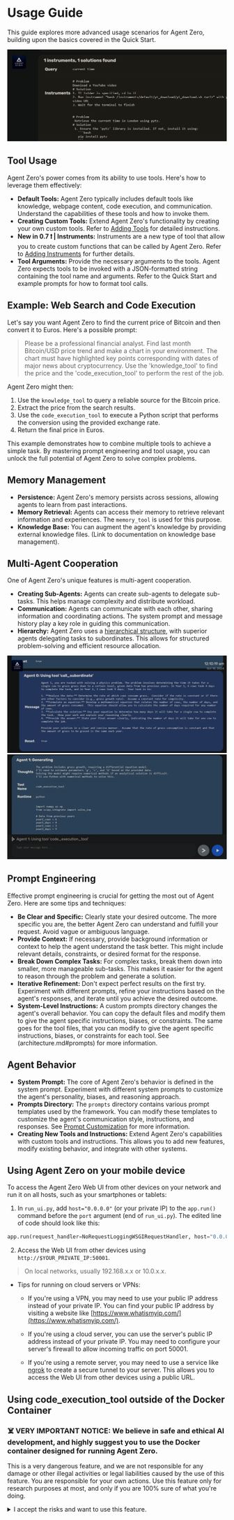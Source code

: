 # Usage Guide
This guide explores more advanced usage scenarios for Agent Zero, building upon the basics covered in the Quick Start.

![](res/memory-man.png)

## Tool Usage
Agent Zero's power comes from its ability to use tools. Here's how to leverage them effectively:

* **Default Tools:** Agent Zero typically includes default tools like knowledge, webpage content, code execution, and communication.  Understand the capabilities of these tools and how to invoke them.
* **Creating Custom Tools:**  Extend Agent Zero's functionality by creating your own custom tools. Refer to [Adding Tools](architecture.md#adding_tools) for detailed instructions.
* **New in 0.7 ❗ | Instruments:**  Instruments are a new type of tool that allow you to create custom functions that can be called by Agent Zero.  Refer to [Adding Instruments](architecture.md#adding_instruments) for further details.
* **Tool Arguments:**  Provide the necessary arguments to the tools.  Agent Zero expects tools to be invoked with a JSON-formatted string containing the tool name and arguments.  Refer to the Quick Start and example prompts for how to format tool calls.

## Example: Web Search and Code Execution
Let's say you want Agent Zero to find the current price of Bitcoin and then convert it to Euros. Here's a possible prompt:

> Please be a professional financial analyst. Find last month Bitcoin/USD price trend and make a chart in your environment. The chart must have highlighted key points corresponding with dates of major news about cryptocurrency. Use the 'knowledge_tool' to find the price and the 'code_execution_tool' to perform the rest of the job.

Agent Zero might then:

1. Use the `knowledge_tool` to query a reliable source for the Bitcoin price.
2. Extract the price from the search results.
3. Use the `code_execution_tool` to execute a Python script that performs the conversion using the provided exchange rate.
4. Return the final price in Euros.

This example demonstrates how to combine multiple tools to achieve a simple task. By mastering prompt engineering and tool usage, you can unlock the full potential of Agent Zero to solve complex problems.

## Memory Management
* **Persistence:** Agent Zero's memory persists across sessions, allowing agents to learn from past interactions.
* **Memory Retrieval:** Agents can access their memory to retrieve relevant information and experiences.  The `memory_tool` is used for this purpose.
* **Knowledge Base:** You can augment the agent's knowledge by providing external knowledge files. (Link to documentation on knowledge base management).

## Multi-Agent Cooperation
One of Agent Zero's unique features is multi-agent cooperation.

* **Creating Sub-Agents:** Agents can create sub-agents to delegate sub-tasks.  This helps manage complexity and distribute workload.
* **Communication:** Agents can communicate with each other, sharing information and coordinating actions. The system prompt and message history play a key role in guiding this communication.
* **Hierarchy:** Agent Zero uses a [hierarchical structure](architecture.md#agent-hierarchy-and-communication), with superior agents delegating tasks to subordinates.  This allows for structured problem-solving and efficient resource allocation.

![](res/physics.png)
![](res/physics-2.png)

## Prompt Engineering
Effective prompt engineering is crucial for getting the most out of Agent Zero. Here are some tips and techniques:

* **Be Clear and Specific:** Clearly state your desired outcome.  The more specific you are, the better Agent Zero can understand and fulfill your request.  Avoid vague or ambiguous language.
* **Provide Context:** If necessary, provide background information or context to help the agent understand the task better. This might include relevant details, constraints, or desired format for the response.
* **Break Down Complex Tasks:**  For complex tasks, break them down into smaller, more manageable sub-tasks.  This makes it easier for the agent to reason through the problem and generate a solution.
* **Iterative Refinement:** Don't expect perfect results on the first try.  Experiment with different prompts, refine your instructions based on the agent's responses, and iterate until you achieve the desired outcome.
* **System-Level Instructions:** A custom prompts directory changes the agent's overall behavior.  You can copy the default files and modify them to give the agent specific instructions, biases, or constraints. The same goes for the tool files, that you can modify to give the agent specific instructions, biases, or constraints for each tool. See (architecture.md#prompts) for more information.

## Agent Behavior
* **System Prompt:**  The core of Agent Zero's behavior is defined in the system prompt.  Experiment with different system prompts to customize the agent's personality, biases, and reasoning approach.
* **Prompts Directory:** The `prompts` directory contains various prompt templates used by the framework. You can modify these templates to customize the agent's communication style, instructions, and responses. See [Prompt Customization](architecture.md#custom-prompts) for more information.
* **Creating New Tools and Instructions:** Extend Agent Zero's capabilities with custom tools and instructions. This allows you to add new features, modify existing behavior, and integrate with other systems.

## Using Agent Zero on your mobile device
To access the Agent Zero Web UI from other devices on your network and run it on all hosts, such as your smartphones or tablets:

1.  In `run_ui.py`, add `host="0.0.0.0"` (or your private IP) to the `app.run()` command before the `port` argument (end of `run_ui.py`). The edited line of code should look like this:
```python
app.run(request_handler=NoRequestLoggingWSGIRequestHandler, host="0.0.0.0", port=port)
```
2. Access the Web UI from other devices using `http://$YOUR_PRIVATE_IP:50001`.
> On local networks, usually 192.168.x.x or 10.0.x.x.

- Tips for running on cloud servers or VPNs:
    - If you're using a VPN, you may need to use your public IP address instead of your private IP. You can find your public IP address by visiting a website like [https://www.whatismyip.com/](https://www.whatismyip.com/).

    - If you're using a cloud server, you can use the server's public IP address instead of your private IP. You may need to configure your server's firewall to allow incoming traffic on port 50001.

    - If you're using a remote server, you may need to use a service like [ngrok](https://ngrok.com/) to create a secure tunnel to your server. This allows you to access the Web UI from other devices using a public URL.

## Using code_execution_tool outside of the Docker Container
### ☠️ VERY IMPORTANT NOTICE: We believe in safe and ethical AI development, and highly suggest you to use the Docker container designed for running Agent Zero.

This is a very dangerous feature, and we are not responsible for any damage or other illegal activities or legal liabilities caused by the use of this feature. You are responsible for your own actions. Use this feature only for research purposes at most, and only if you are 100% sure of what you're doing.
<details>
<summary>I accept the risks and want to use this feature.</summary>

- If you are a power-user and 100% sure of what you're doing, you can use the code_execution_tool outside of the Docker container by following these steps:

    ![Code Execution Jailbreak](res/code_exec_jailbreak.png)

1. After the installation and configuration of your Agent Zero instance, go in `initialize.py` and set the `code_exec_docker_enabled` to `False` (line 47). This will disable the code_execution_tool for your Agent Zero instance to communicate with the Docker container. The tool will search for an SSH connection at this point.

2. Comment out lines 56, 57, 58 and 59 in `initialize.py` that sets the `code_execution_tool` SSH connection parameters. Point them to your machine accordingly. This will enable the code_execution_tool for your Agent Zero instance.

3. The `code_exec_ssh_pass` parameter (root user password) has to be provided to `initialize.py` for the code_execution_tool to be able to connect to the machine.
</details>
